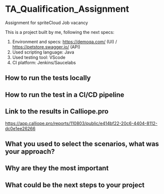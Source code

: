 # TA_Qualification_Assignment
Assignment for spriteCloud Job vacancy

This is a project built by me, following the next specs:
1. Environment and specs: https://demoqa.com/ (UI) / https://petstore.swagger.io/ (API)
2. Used scripting language: Java
3. Used testing tool: VScode
4. CI platform: Jenkins/Saucelabs

## How to run the tests locally

## How to run the test in a CI/CD pipeline

## Link to the results in Calliope.pro
https://app.calliope.pro/reports/110803/public/e414bf22-20c6-4404-8112-dc0e1ee26266

## What you used to select the scenarios, what was your approach?

## Why are they the most important

## What could be the next steps to your project

